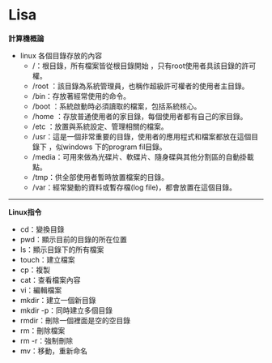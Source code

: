 # Lisa
**計算機概論**

* linux 各個目錄存放的內容              
  * /：根目錄，所有檔案皆從根目錄開始 ，只有root使用者具該目錄的許可權。                           
  * /root ：該目錄為系統管理員，也稱作超級許可權者的使用者主目錄。                      
  * /bin：存放著經常使用的命令。                                  
  * /boot ：系統啟動時必須讀取的檔案，包括系統核心。                             
  * /home ：存放普通使用者的家目錄，每個使用者都有自己的家目錄。                   
  * /etc ：放置與系統設定、管理相關的檔案。                           
  * /usr：這是一個非常重要的目錄，使用者的應用程式和檔案都放在這個目錄下 ，似windows 下的program fil目錄。                      
  * /media：可用來做為光碟片、軟碟片、隨身碟與其他分割區的自動掛載點。                           
  * /tmp：供全部使用者暫時放置檔案的目錄。                                     
  * /var：經常變動的資料或暫存檔(log file)，都會放置在這個目錄。     
---  
**Linux指令**
 * cd：變換目錄  
 * pwd：顯示目前的目錄的所在位置
 * ls：顯示目錄下的所有檔案
 * touch：建立檔案
 * cp：複製
 * cat：查看檔案內容
 * vi：編輯檔案
 * mkdir：建立一個新目錄
 * mkdir -p：同時建立多個目錄
 * rmdir：刪除一個裡面是空的空目錄
 * rm：刪除檔案
 * rm -r：強制刪除
 * mv：移動，重新命名
